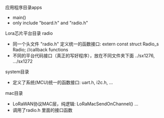 
应用程序目录apps
+ main()
+ only include "board.h" and "radio.h"

Lora芯片平台目录 radio
+ 同一个头文件 "radio.h" 定义统一的函数接口: extern const struct Radio_s Radio; //callback functions
+ 不同的平台代码接口（真正的写好程序），放在不同文件夹下面 ../sx1276, .../sx1272 

system目录 
+ 定义了系统(MCU)统一的函数接口: uart.h, i2c.h, ...

mac目录
+ LoRaWAN协议MAC层，纯逻辑: LoRaMacSendOnChannel() ...
+ 调用了radio.h 里面的接口函数

